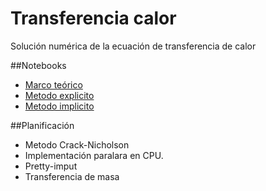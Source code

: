 # Transferencia calor
Solución numérica de la ecuación de transferencia de calor

##Notebooks
- [Marco teórico](http://nbviewer.ipython.org/github/pewen/transferencia_calor/blob/master/index.ipynb)
- [Metodo explicito](http://nbviewer.ipython.org/github/pewen/transferencia_calor/blob/master/Notebooks/1.0_Explicito.ipynb)
- [Metodo implicito](http://nbviewer.ipython.org/github/pewen/transferencia_calor/blob/master/Notebooks/2.0_Implicito.ipynb)

##Planificación
- Metodo Crack-Nicholson
- Implementación paralara en CPU.
- Pretty-imput
- Transferencia de masa
